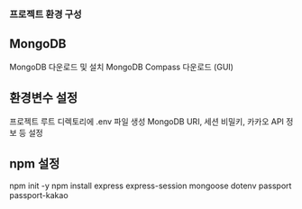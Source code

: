 ### 프로젝트 환경 구성

## MongoDB
MongoDB 다운로드 및 설치
MongoDB Compass 다운로드 (GUI)

## 환경변수 설정
프로젝트 루트 디렉토리에 .env 파일 생성
MongoDB URI, 세션 비밀키, 카카오 API 정보 등 설정

## npm 설정
npm init -y
npm install express express-session mongoose dotenv passport passport-kakao
